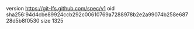 version https://git-lfs.github.com/spec/v1
oid sha256:94d4cbe89924ccb292c00610769a7288978b2e2a99074b258e68728d5b8f0530
size 1325
